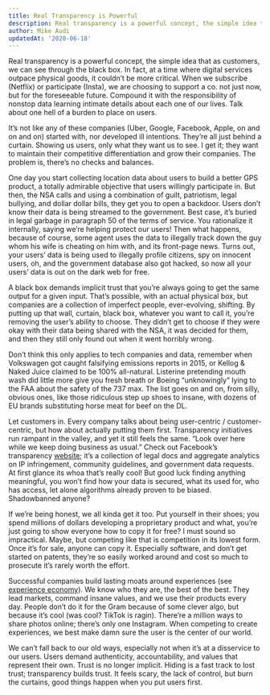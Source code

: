 ```yaml
---
title: Real Transparency is Powerful
description: Real transparency is a powerful concept, the simple idea that as customers, we can see through the black box.
author: Mike Audi
updatedAt: '2020-06-18'
---
```

Real transparency is a powerful concept, the simple idea that as customers, we can see through the black box. In fact, at a time where digital services outpace physical goods, it couldn’t be more critical. When we subscribe (Netflix) or participate (Insta), we are choosing to support a co. not just now, but for the foreseeable future. Compound it with the responsibility of nonstop data learning intimate details about each one of our lives. Talk about one hell of a burden to place on users.  

It’s not like any of these companies (Uber, Google, Facebook, Apple, on and on and on) started with, nor developed ill intentions. They’re all just behind a curtain. Showing us users, only what they want us to see. I get it; they want to maintain their competitive differentiation and grow their companies. The problem is, there’s no checks and balances.  

One day you start collecting location data about users to build a better GPS product, a totally admirable objective that users willingly participate in. But then, the NSA calls and using a combination of guilt, patriotism, legal bullying, and dollar dollar bills, they get you to open a backdoor. Users don’t know their data is being streamed to the government. Best case, it’s buried in legal garbage in paragraph 50 of the terms of service. You rationalize it internally, saying we’re helping protect our users! Then what happens, because of course, some agent uses the data to illegally track down the guy whom his wife is cheating on him with, and its front-page news. Turns out, your users’ data is being used to illegally profile citizens, spy on innocent users, oh, and the government database also got hacked, so now all your users’ data is out on the dark web for free.  

A black box demands implicit trust that you’re always going to get the same output for a given input. That’s possible, with an actual physical box, but companies are a collection of imperfect people, ever-evolving, shifting. By putting up that wall, curtain, black box, whatever you want to call it, you’re removing the user’s ability to choose. They didn’t get to choose if they were okay with their data being shared with the NSA, it was decided for them, and then they still only found out when it went horribly wrong.  

Don’t think this only applies to tech companies and data, remember when Volkswagen got caught falsifying emissions reports in 2015, or Kellog & Naked Juice claimed to be 100% all-natural. Listerine pretending mouth wash did little more give you fresh breath or Boeing “unknowingly” lying to the FAA about the safety of the 737 max. The list goes on and on, from silly, obvious ones, like those ridiculous step up shoes to insane, with dozens of EU brands substituting horse meat for beef on the DL.  

Let customers in. Every company talks about being user-centric / customer-centric, but how about actually putting them first. Transparency initiatives run rampant in the valley, and yet it still feels the same. “Look over here while we keep doing business as usual.” Check out Facebook’s transparency [website](https://transparency.fb.com/data); it’s a collection of legal docs and aggregate analytics on IP infringement, community guidelines, and government data requests. At first glance its whoa that’s really cool! But good luck finding anything meaningful, you won’t find how your data is secured, what its used for, who has access, let alone algorithms already proven to be biased. Shadowbanned anyone?  

If we’re being honest, we all kinda get it too. Put yourself in their shoes; you spend millions of dollars developing a proprietary product and what, you’re just going to show everyone how to copy it for free? I must sound so impractical. Maybe, but competing like that is competition in its lowest form. Once it’s for sale, anyone can copy it. Especially software, and don’t get started on patents, they’re so easily worked around and cost so much to prosecute it’s rarely worth the effort.  

Successful companies build lasting moats around experiences (see [experience economy](https://hbr.org/1998/07/welcome-to-the-experience-economy)). We know who they are, the best of the best. They lead markets, command insane values, and we use their products every day. People don’t do it for the Gram because of some clever algo, but because it’s cool (was cool? TikTok is ragin). There’re a million ways to share photos online; there’s only one Instagram. When competing to create experiences, we best make damn sure the user is the center of our world.  

We can’t fall back to our old ways, especially not when it’s at a disservice to our users. Users demand authenticity, accountability, and values that represent their own. Trust is no longer implicit. Hiding is a fast track to lost trust; transparency builds trust. It feels scary, the lack of control, but burn the curtains, good things happen when you put users first.

